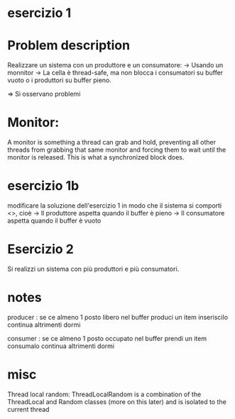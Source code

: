 # esercizio 1
# Problem description
Realizzare un sistema con un produttore e un consumatore:
-> Usando un monnitor
-> La cella è thread-safe, ma non blocca i consumatori su buffer vuoto o i produttori su buffer pieno.

=> Si osservano problemi


# Monitor:
A monitor is something a thread can grab and hold, preventing all other threads from grabbing that same monitor and forcing them to wait until the monitor is released. This is what a synchronized block does.

# esercizio 1b

modificare la soluzione dell'esercizio 1 in modo che il sistema si comporti <<bene>>, cioè
-> Il produttore aspetta quando il buffer è pieno
-> Il consumatore aspetta quando il buffer è vuoto

# Esercizio 2
Si realizzi un sistema con più produttori e più consumatori.


# notes

producer :
se ce almeno 1 posto libero nel buffer
	produci un item
	inseriscilo
	continua
altrimenti
	dormi

consumer :
se ce almeno 1 posto occupato nel buffer
	prendi un item
	consumalo
	continua
altrimenti
	dormi

# misc
Thread local random:
ThreadLocalRandom is a combination of the ThreadLocal and Random classes (more on this later) and is isolated to the current thread
